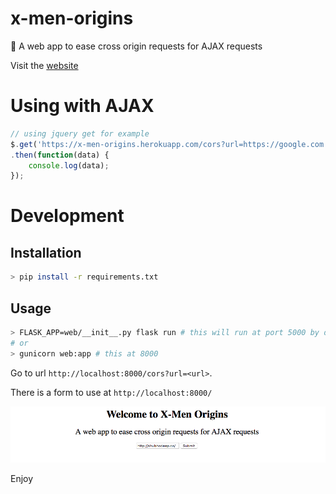 # x-men-origins
:fax: A web app to ease cross origin requests for AJAX requests

Visit the [website](https://x-men-origins.herokuapp.com/)

# Using with AJAX

```js
// using jquery get for example
$.get('https://x-men-origins.herokuapp.com/cors?url=https://google.com')
.then(function(data) {
    console.log(data);
});
```

# Development

## Installation
```sh
> pip install -r requirements.txt
```

## Usage
```sh
> FLASK_APP=web/__init__.py flask run # this will run at port 5000 by default
# or
> gunicorn web:app # this at 8000
```
Go to url `http://localhost:8000/cors?url=<url>`.

There is a form to use at `http://localhost:8000/`

![home page](https://github.com/shubhodeep9/x-men-origins/raw/master/.github/Screen%20Shot%202018-04-13%20at%202.54.18%20PM.png)

Enjoy
